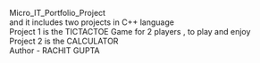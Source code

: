 Micro_IT_Portfolio_Project
<br>
and it includes two projects in C++ language
<br>
Project 1 is the TICTACTOE Game for 2 players , to play and enjoy
<br>
Project 2 is the CALCULATOR
<br>
Author - RACHIT GUPTA
<br>
